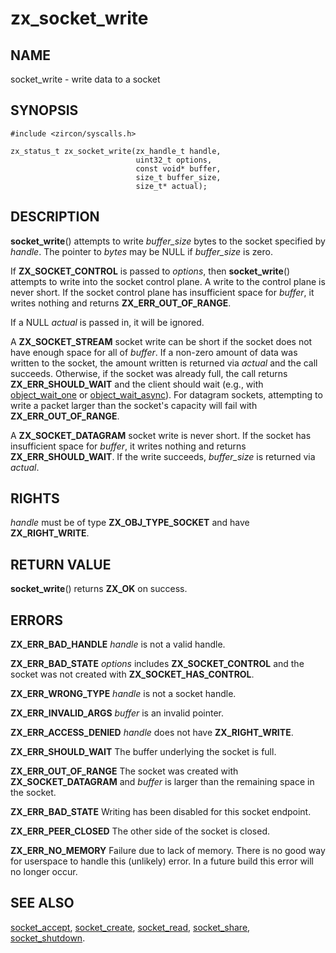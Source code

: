 # zx_socket_write

## NAME

<!-- Updated by update-docs-from-abigen, do not edit. -->

socket_write - write data to a socket

## SYNOPSIS

<!-- Updated by update-docs-from-abigen, do not edit. -->

```
#include <zircon/syscalls.h>

zx_status_t zx_socket_write(zx_handle_t handle,
                            uint32_t options,
                            const void* buffer,
                            size_t buffer_size,
                            size_t* actual);
```

## DESCRIPTION

**socket_write**() attempts to write *buffer_size* bytes to the socket specified
by *handle*. The pointer to *bytes* may be NULL if *buffer_size* is zero.

If **ZX_SOCKET_CONTROL** is passed to *options*, then **socket_write**()
attempts to write into the socket control plane. A write to the control plane is
never short. If the socket control plane has insufficient space for *buffer*, it
writes nothing and returns **ZX_ERR_OUT_OF_RANGE**.

If a NULL *actual* is passed in, it will be ignored.

A **ZX_SOCKET_STREAM** socket write can be short if the socket does not have
enough space for all of *buffer*. If a non-zero amount of data was written to
the socket, the amount written is returned via *actual* and the call succeeds.
Otherwise, if the socket was already full, the call returns
**ZX_ERR_SHOULD_WAIT** and the client should wait (e.g., with
[object_wait_one](object_wait_one.md) or
[object_wait_async](object_wait_async.md)). For datagram sockets, attempting to
write a packet larger than the socket's capacity will fail with
**ZX_ERR_OUT_OF_RANGE**.

A **ZX_SOCKET_DATAGRAM** socket write is never short. If the socket has
insufficient space for *buffer*, it writes nothing and returns
**ZX_ERR_SHOULD_WAIT**. If the write succeeds, *buffer_size* is returned via
*actual*.

## RIGHTS

<!-- Updated by update-docs-from-abigen, do not edit. -->

*handle* must be of type **ZX_OBJ_TYPE_SOCKET** and have **ZX_RIGHT_WRITE**.

## RETURN VALUE

**socket_write**() returns **ZX_OK** on success.

## ERRORS

**ZX_ERR_BAD_HANDLE**  *handle* is not a valid handle.

**ZX_ERR_BAD_STATE**  *options* includes **ZX_SOCKET_CONTROL** and the
socket was not created with **ZX_SOCKET_HAS_CONTROL**.

**ZX_ERR_WRONG_TYPE**  *handle* is not a socket handle.

**ZX_ERR_INVALID_ARGS**  *buffer* is an invalid pointer.

**ZX_ERR_ACCESS_DENIED**  *handle* does not have **ZX_RIGHT_WRITE**.

**ZX_ERR_SHOULD_WAIT**  The buffer underlying the socket is full.

**ZX_ERR_OUT_OF_RANGE**  The socket was created with **ZX_SOCKET_DATAGRAM** and
*buffer* is larger than the remaining space in the socket.

**ZX_ERR_BAD_STATE**  Writing has been disabled for this socket endpoint.

**ZX_ERR_PEER_CLOSED**  The other side of the socket is closed.

**ZX_ERR_NO_MEMORY**  Failure due to lack of memory.
There is no good way for userspace to handle this (unlikely) error.
In a future build this error will no longer occur.

## SEE ALSO

[socket_accept](socket_accept.md),
[socket_create](socket_create.md),
[socket_read](socket_read.md),
[socket_share](socket_share.md),
[socket_shutdown](socket_shutdown.md).
